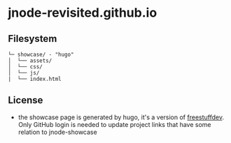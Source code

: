 # jnode-revisited.github.io

## Filesystem
```
└─ showcase/ - "hugo"
│  └── assets/
│  └── css/
│  └── js/
|  └── index.html
```

## License
- the showcase page is generated by hugo, it's a version of [freestuffdev](https://freestuff.dev/). Only GitHub login is needed to update project links that have some relation to jnode-showcase
